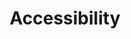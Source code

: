 ---
title: Accessibility
tags: ["accessibility"]
icon: accessibility
svg: '<svg xmlns="http://www.w3.org/2000/svg" width="24" height="24" fill="none" viewBox="0 0 24 24" stroke-width="1.5" stroke-linecap="round" stroke-linejoin="round" stroke="currentColor"><circle cx="12" cy="12" r="9"/><path d="m8 9.5 4 .778m0 0 4-.778m-4 .778v2.333m0 0L10.4 16.5m1.6-3.889 1.6 3.889M12 7.25v.5"/></svg>'
---